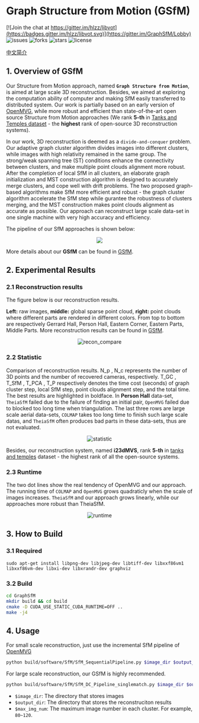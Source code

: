 # Graph Structure from Motion (GSfM)
[![Join the chat at https://gitter.im/hlzz/libvot](https://badges.gitter.im/hlzz/libvot.svg)](https://gitter.im/GraphSfM/Lobby)
![issues](https://img.shields.io/github/issues/AIBluefisher/GraphSfM.svg)
![forks](https://img.shields.io/github/forks/AIBluefisher/GraphSfM.svg)
![stars](https://img.shields.io/github/stars/AIBluefisher/GraphSfM.svg)
![license](https://img.shields.io/github/license/AIBluefisher/GraphSfM.svg)

[中文简介](./docs/README_ch.md)

## 1. Overview of GSfM
Our Structure from Motion approach, named **```Graph Structure from Motion```**, is aimed at large scale 3D reconstruction. Besides, we aimed at exploring the computation ability of computer and making SfM easily transferred to distributed system. Our work is partially based on an early version of [OpenMVG](https://github.com/openMVG/openMVG), while more robust and efficient than state-of-the-art open source Structure from Motion approaches (We rank **5-th** in [Tanks and Temples dataset](https://www.tanksandtemples.org/leaderboard/) - the **highest** rank of open-source 3D reconstruction systems).

In our work, 3D reconstruction is deemed as a ```divide-and-conquer``` problem. Our adaptive graph cluster algorithm divides images into different clusters, while images with high relativity remained in the same group. The strong/weak spanning tree (ST) conditions enhance the connectivity between clusters, and make
multiple point clouds alignment more robust. After the completion of local SfM in all clusters, an elaborate graph initialization and MST construction algorithm is designed to accurately merge clusters, and cope well with drift problems. The two proposed graph-based algorithms make SfM more efficient and robust - the graph cluster algorithm accelerate the SfM step while gurantee the robustness of clusters merging, and the MST construction makes point clouds alignment as accurate as possible. Our approach can reconstruct large scale data-set in one single machine with very high accuracy and efficiency.

The pipeline of our SfM approaches is shown below:

<div align=center> 

![](docs/img/pipeline.png)

</div>

More details about our **GSfM** can be found in [GSfM](./docs/GSfM_intro.md).

## 2. Experimental Results

### 2.1 Reconstruction results
The figure below is our reconstruction results. 

**Left:** raw images, **middle:** global sparse point cloud, **right:** point clouds where different parts are rendered in different colors. From top to bottom are respectively Gerrard Hall, Person Hall, Eastern Corner, Eastern Parts, Middle Parts. More reconstruction results can be found in [GSfM](./docs/GSfM_intro.md).

<div align=center> 

![recon_compare](docs/img/recon_compare.png)

</div>

### 2.2 Statistic

Comparison of reconstruction results. N_p , N_c represents the number of 3D points and the number of recovered cameras, respectively. T_GC , T_SfM , T_PCA , T_P respectively denotes the time cost (seconds) of graph cluster step, local SfM step, point clouds alignment step, and the total time. The best results are highlighted in boldface. In **Person Hall** data-set, ```TheiaSfM``` failed due to the failure of finding an initial pair, ```OpenMVG``` failed due to blocked too long time when triangulation. The last three rows are large scale aerial data-sets, ```COLMAP``` takes too long time to finish such large scale datas, and ```TheiaSfM``` often produces bad parts in these data-sets, thus are not evaluated.

<div align=center> 

![statistic](docs/img/table.png)

</div>

Besides, our reconstruction system, named **i23dMVS**, rank **5-th** in [tanks and temples](https://www.tanksandtemples.org/details/125/) dataset - the highest rank of all the open-source systems.

### 2.3 Runtime

The two dot lines show the real tendency of OpenMVG and our approach. The running time of ```COLMAP``` and ```OpenMVG``` grows quadraticly when the scale of images increases. ```TheiaSfM``` and our approach grows linearly, while our approaches more robust than TheiaSfM.

<div align=center> 

![runtime](docs/img/results/runtime.png)
</div>

## 3. How to Build

### 3.1 Required
```
sudo apt-get install libpng-dev libjpeg-dev libtiff-dev libxxf86vm1 libxxf86vm-dev libxi-dev libxrandr-dev graphviz
```
### 3.2 Build
```bash
cd GraphSfM
mkdir build && cd build
cmake -D CUDA_USE_STATIC_CUDA_RUNTIME=OFF ..
make -j4
```

## 4. Usage

For small scale reconstruction, just use the incremental SfM pipeline of [OpenMVG](https://github.com/openMVG/openMVG)
```bash
python build/software/SfM/SfM_SequentialPipeline.py $image_dir $output_dir
```

For large scale reconstruction, our GSfM is highly recommended.
```bash
python build/software/SfM/SfM_DC_Pipeline_singlematch.py $image_dir $output_dir $max_img_num
```

- ```$image_dir```:   The directory that stores images
- ```$output_dir```:  The directory that stores the reconstruciton results
- ```$max_img_num```: The maximum image number in each cluster. For example, ```80~120```.

